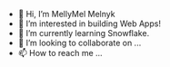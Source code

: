 - 👋 Hi, I’m MellyMel Melnyk
- 👀 I’m interested in building Web Apps!
- 🌱 I’m currently learning Snowflake.
- 💞️ I’m looking to collaborate on ...
- 📫 How to reach me ...

<!---
orthmanh-snowflake/orthmanh-snowflake is a ✨ special ✨ repository because its `README.md` (this file) appears on your GitHub profile.
You can click the Preview link to take a look at your changes.
--->
